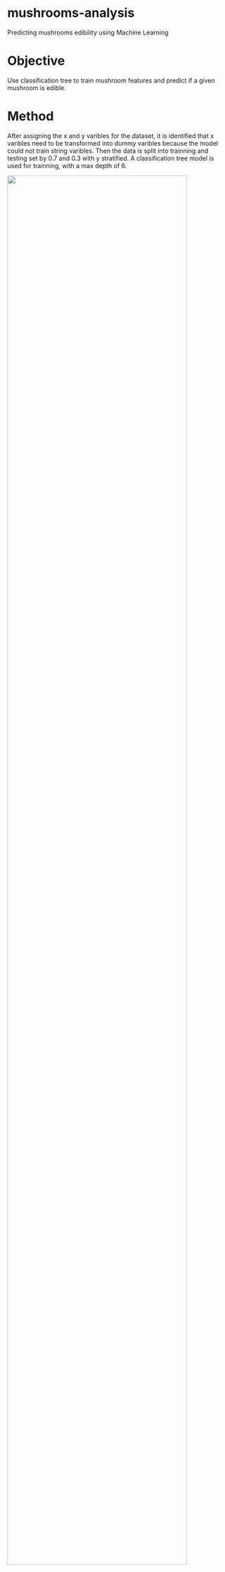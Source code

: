 # mushrooms-analysis
Predicting mushrooms edibility using Machine Learning

# Objective
Use classification tree to train mushroom features and predict if a given mushroom is edible. 

# Method
After assigning the x and y varibles for the dataset, it is identified that x varibles need to be transformed into dummy varibles because the model could not train string varibles. Then the data is split into trainning and testing set by 0.7 and 0.3 with y stratified. A classification tree model is used for trainning, with a max depth of 6. 

<img src="https://user-images.githubusercontent.com/65926359/101330158-2294f700-3827-11eb-9377-6f24ba5a3a28.png" width="90%"></img> 

(It can be seen from the decision tree that the top three most important features in this model are: odor_n, stalk-root_c, spare_print_color_r)

Confusion Matrix: 

<img src="https://user-images.githubusercontent.com/65926359/101330250-3b051180-3827-11eb-9f09-d3ecb2213e39.png" width="45%"></img> 

The model produced an accuracy score of 0.9987694831829368, which means this model is highly reliable. 

# Outcome
This model could be used to predict on the edibility of a given mushroom. As an example, the following sample is given, and a prediction is produced using the model. 

<img src="https://user-images.githubusercontent.com/65926359/101330739-d5fdeb80-3827-11eb-9a33-f9fa616c1e9b.png" width="90%"></img> 
